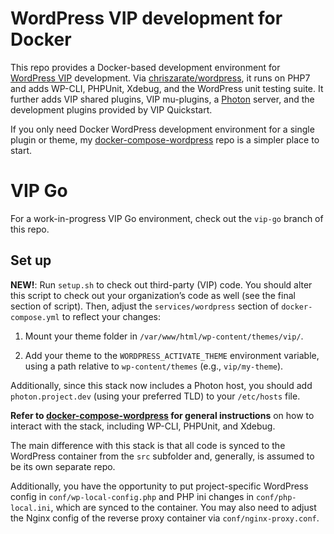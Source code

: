# WordPress VIP development for Docker

This repo provides a Docker-based development environment for [WordPress VIP][vip]
development. Via [chriszarate/wordpress][image], it runs on PHP7 and adds
WP-CLI, PHPUnit, Xdebug, and the WordPress unit testing suite. It further adds
VIP shared plugins, VIP mu-plugins, a [Photon][photon] server, and the
development plugins provided by VIP Quickstart.

If you only need Docker WordPress development environment for a single plugin or
theme, my [docker-compose-wordpress][simple] repo is a simpler place to start.


# VIP Go

For a work-in-progress VIP Go environment, check out the `vip-go` branch of this
repo.


## Set up

**NEW!**: Run `setup.sh` to check out third-party (VIP) code. You should alter
this script to check out your organization’s code as well (see the final section
of script). Then, adjust the `services/wordpress` section of `docker-compose.yml`
to reflect your changes:

1. Mount your theme folder in `/var/www/html/wp-content/themes/vip/`.

2. Add your theme to the `WORDPRESS_ACTIVATE_THEME` environment variable, using
   a path relative to `wp-content/themes` (e.g., `vip/my-theme`).

Additionally, since this stack now includes a Photon host, you should add
`photon.project.dev` (using your preferred TLD) to your `/etc/hosts` file.

**Refer to [docker-compose-wordpress][simple] for general instructions** on how to
interact with the stack, including WP-CLI, PHPUnit, and Xdebug.

The main difference with this stack is that all code is synced to the WordPress
container from the `src` subfolder and, generally, is assumed to be its own
separate repo.

Additionally, you have the opportunity to put project-specific WordPress config
in `conf/wp-local-config.php` and PHP ini changes in `conf/php-local.ini`, which
are synced to the container. You may also need to adjust the Nginx config of the
reverse proxy container via `conf/nginx-proxy.conf`.


[vip]: https://vip.wordpress.com
[photon]: https://jetpack.com/support/photon/
[image]: https://hub.docker.com/r/chriszarate/wordpress/
[simple]: https://github.com/chriszarate/docker-compose-wordpress
